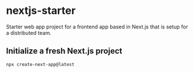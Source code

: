 # nextjs-starter

Starter web app project for a frontend app based in Next.js that is setup for a distributed team.


## Initialize a fresh Next.js project

```bash
npx create-next-app@latest
```